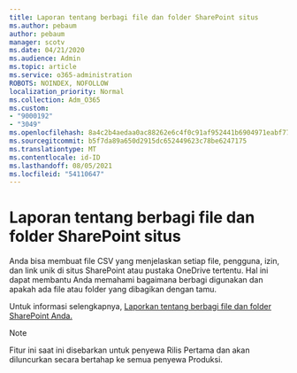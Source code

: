 ```yaml
---
title: Laporan tentang berbagi file dan folder SharePoint situs
ms.author: pebaum
author: pebaum
manager: scotv
ms.date: 04/21/2020
ms.audience: Admin
ms.topic: article
ms.service: o365-administration
ROBOTS: NOINDEX, NOFOLLOW
localization_priority: Normal
ms.collection: Adm_O365
ms.custom:
- "9000192"
- "3049"
ms.openlocfilehash: 8a4c2b4aedaa0ac88262e6c4f0c91af952441b6904971eabf774c2a8b7b58042
ms.sourcegitcommit: b5f7da89a650d2915dc652449623c78be6247175
ms.translationtype: MT
ms.contentlocale: id-ID
ms.lasthandoff: 08/05/2021
ms.locfileid: "54110647"
---
```

# <a name="report-on-file-and-folder-sharing-in-sharepoint-sites"></a>Laporan tentang berbagi file dan folder SharePoint situs

Anda bisa membuat file CSV yang menjelaskan setiap file, pengguna, izin, dan link unik di situs SharePoint atau pustaka OneDrive tertentu. Hal ini dapat membantu Anda memahami bagaimana berbagi digunakan dan apakah ada file atau folder yang dibagikan dengan tamu.

Untuk informasi selengkapnya, [Laporkan tentang berbagi file dan folder SharePoint Anda.](https://docs.microsoft.com/sharepoint/sharing-reports)

> [!NOTE]
> Fitur ini saat ini disebarkan untuk penyewa Rilis Pertama dan akan diluncurkan secara bertahap ke semua penyewa Produksi.